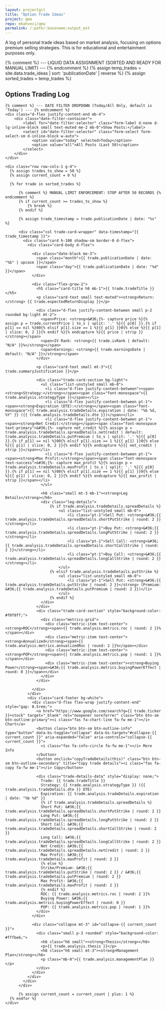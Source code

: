 ```yaml
---
layout: projectgit
title: "Option Trade Ideas"
project: qma
repo: mkahveci/qma
permalink: /:path/:basename:output_ext
---
```


<style>
  /* ... (Existing styles remain unchanged) ... */
  .date-block {
    width: 70px;
    height: 70px;
    flex-shrink: 0;
    display: flex;
    flex-direction: column;
    align-items: center;
    justify-content: center;
    background-color: #f8f9fa;
    color: #495057;
    font-weight: bold;
    border-radius: 0.375rem;
    text-align: center;
    line-height: 1.2;
    border: 1px solid #dee2e6;
  }
  .date-block .month {
    font-size: 0.9rem;
    display: block;
  }
  .date-block .day {
    font-size: 1.6rem;
    display: block;
  }
  .trade-card-section {
    padding: 0.75rem;
    border-radius: 0.25rem;
    margin-top: 0.75rem;
  }
  .metrics-grid {
    display: grid;
    grid-template-columns: repeat(auto-fit, minmax(120px, 1fr));
    gap: 0.5rem;
    font-size: 0.8rem;
  }
  .metric-item {
    padding: 0.25rem 0.5rem;
    background-color: #fff;
    border-radius: 0.25rem;
    border: 1px solid #e9ecef;
  }
  .metric-item strong {
    display: block;
    color: #6c757d;
    font-size: 0.75rem;
  }
  .font-monospace {
      font-size: 0.9em;
  }
  .leg-details {
    margin-top: 0.5rem;
    padding-left: 0.5rem;
    border-left: 2px solid #007bff;
  }
</style>

<div class="container my-5">

  <div class="text-center mb-5">
    <p class="lead col-lg-8 mx-auto">
      A log of personal trade ideas based on market analysis, focusing on options premium selling strategies. This is for educational and entertainment purposes only.
    </p>
  </div>

{% comment %} --- LIQUID DATA ASSIGNMENT (SORTED AND READY FOR MANUAL LIMIT) --- {% endcomment %}
{% assign temp_trades = site.data.trade_ideas | sort: 'publicationDate' | reverse %}
{% assign sorted_trades = temp_trades %}

  <section id="trades">
    <h2 class="display-6 mb-4 mt-5"><i class="fas fa-chart-line fa-fw text-muted me-2"></i> Options Trading Log</h2>

    {% comment %} --- DATE FILTER DROPDOWN (Today/All Only, default is 'Today') --- {% endcomment %}
    <div class="d-flex justify-content-end mb-4">
        <div class="date-filter-container">
            <label for="date-filter-selector" class="form-label d-none d-lg-inline-block small text-muted me-2 mb-0">Show Posts:</label>
            <select id="date-filter-selector" class="form-select form-select-sm d-inline-block w-auto">
                <option value="today" selected>Today</option>
                <option value="all">All Posts (Last 50)</option>
            </select>
        </div>
    </div>
    
    <div class="row row-cols-1 g-4">
      {% assign trades_to_show = 50 %}
      {% assign current_count = 0 %}
      
      {% for trade in sorted_trades %}
      
          {% comment %} MANUAL LIMIT ENFORCEMENT: STOP AFTER 50 RECORDS {% endcomment %}
          {% if current_count >= trades_to_show %}
              {% break %}
          {% endif %}
      
          {% assign trade_timestamp = trade.publicationDate | date: "%s" %}
          
          <div class="col trade-card-wrapper" data-timestamp="{{ trade_timestamp }}">
            <div class="card h-100 shadow-sm border-0 d-flex">
              <div class="card-body d-flex">

                <div class="date-block me-3">
                  <span class="month">{{ trade.publicationDate | date: "%b" | upcase }}</span>
                  <span class="day">{{ trade.publicationDate | date: "%d" }}</span>
                </div>
                
                <div class="flex-grow-1">
                  <h5 class="card-title h6 mb-1">{{ trade.tradeTitle }}</h5>
                  <p class="card-text small text-muted"><strong>Return:</strong> {{ trade.expectedReturnDisplay }}</p>

                  <div class="d-flex justify-content-between small p-2 rounded bg-light mt-2">
                    <span>Price: <strong>&#36;{%- capture price %}{% assign p = trade.currentPrice | to_s | split: '.' %}{{ p[0] }}.{% if p[1] == nil %}00{% elsif p[1].size == 1 %}{{ p[1] }}0{% else %}{{ p[1] | slice: 0, 2 }}{% endif %}{% endcapture %}{{ price | strip }}</strong></span>
                    <span>IV Rank: <strong>{{ trade.ivRank | default: "N/A" }}%</strong></span>
                    <span>Earnings: <strong>{{ trade.earningsDate | default: "N/A" }}</strong></span>
                  </div>
                  
                  <p class="card-text small mt-3">{{ trade.summaryJustification }}</p>

                  <div class="trade-card-section bg-light">
                    <ul class="list-unstyled small mb-0">
                      <li class="d-flex justify-content-between"><span><strong>Strategy:</strong></span><span class="font-monospace">{{ trade.analysis.strategyType }}</span></li>
                      <li class="d-flex justify-content-between pt-1"><span><strong>Expiration (DTE):</strong></span><span class="font-monospace">{{ trade.analysis.tradeDetails.expiration | date: "%b %d, %Y" }} ({{ trade.analysis.tradeDetails.dte }})</span></li>
                      <li class="d-flex justify-content-between pt-1"><span><strong>Net Credit:</strong></span><span class="font-monospace text-primary">&#36;{%- capture net_credit %}{% assign p = trade.analysis.tradeDetails.spreadDetails.netCredit | default: trade.analysis.tradeDetails.putPremium | to_s | split: '.' %}{{ p[0] }}.{% if p[1] == nil %}00{% elsif p[1].size == 1 %}{{ p[1] }}0{% else %}{{ p[1] | slice: 0, 2 }}{% endif %}{% endcapture %}{{ net_credit | strip }}</span></li>
                      <li class="d-flex justify-content-between pt-1"><span><strong>Max Profit:</strong></span><span class="font-monospace text-success">&#36;{%- capture max_profit %}{% assign p = trade.analysis.tradeDetails.maxProfit | to_s | split: '.' %}{{ p[0] }}.{% if p[1] == nil %}00{% elsif p[1].size == 1 %}{{ p[1] }}0{% else %}{{ p[1] | slice: 0, 2 }}{% endif %}{% endcapture %}{{ max_profit | strip }}</span></li>
                    </ul>
                    
                    <h6 class="small mt-3 mb-1"><strong>Leg Details</strong></h6>
                    <div class="leg-details">
                        {% if trade.analysis.tradeDetails.spreadDetails %}
                            <ul class="list-unstyled small mb-0">
                                <li class="pt-1">Sell Put: <strong>&#36;{{ trade.analysis.tradeDetails.spreadDetails.shortPutStrike | round: 2 }}</strong></li>
                                <li class="pt-1">Buy Put: <strong>&#36;{{ trade.analysis.tradeDetails.spreadDetails.longPutStrike | round: 2 }}</strong></li>
                                <li class="pt-1">Sell Call: <strong>&#36;{{ trade.analysis.tradeDetails.spreadDetails.shortCallStrike | round: 2 }}</strong></li>
                                <li class="pt-1">Buy Call: <strong>&#36;{{ trade.analysis.tradeDetails.spreadDetails.longCallStrike | round: 2 }}</strong></li>
                            </ul>
                        {% elsif trade.analysis.tradeDetails.putStrike %}
                            <ul class="list-unstyled small mb-0">
                                <li class="pt-1">Sell Put: <strong>&#36;{{ trade.analysis.tradeDetails.putStrike | round: 2 }}</strong> (Premium: &#36;{{ trade.analysis.tradeDetails.putPremium | round: 2 }})</li>
                            </ul>
                        {% endif %}
                    </div>
                  </div>
                  <div class="trade-card-section" style="background-color: #f0f8ff;">
                    <div class="metrics-grid">
                      <div class="metric-item text-center"><strong>ROC</strong><span>{{ trade.analysis.metrics.roc | round: 2 }}%</span></div>
                      <div class="metric-item text-center"><strong>Annualized</strong><span>{{ trade.analysis.metrics.annualizedRoc | round: 2 }}%</span></div>
                      <div class="metric-item text-center"><strong>POP</strong><span>{{ trade.analysis.metrics.pop | round: 1 }}%</span></div>
                      <div class="metric-item text-center"><strong>Buying Power</strong><span>&#36;{{ trade.analysis.metrics.buyingPowerEffect | round: 0 }}</span></div>
                    </div>
                  </div>
                  
                </div>
              </div>
              <div class="card-footer bg-white">
                <div class="d-flex flex-wrap justify-content-end" style="gap: 0.5rem;">
                  <a href="https://www.google.com/search?q={{ trade.ticker }}+stock" target="_blank" rel="noopener noreferrer" class="btn btn-sm btn-outline-primary"><i class="fas fa-chart-line fa-fw me-1"></i> Chart</a>
                  <button class="btn btn-sm btn-outline-info" type="button" data-bs-toggle="collapse" data-bs-target="#collapse-{{ current_count }}" aria-expanded="false" aria-controls="collapse-{{ current_count }}">
                    <i class="fas fa-info-circle fa-fw me-1"></i> More Info
                  </button>
                  <button onclick="copyTradeDetails(this)" class="btn btn-sm btn-outline-secondary" title="Copy trade details"><i class="fas fa-copy fa-fw me-1"></i> Copy</button>
                  
                  <div class="trade-details-data" style="display: none;">
                    Trade: {{ trade.tradeTitle }}
                    Strategy: {{ trade.analysis.strategyType }} ({{ trade.analysis.tradeDetails.dte }} DTE)
                    Expiration: {{ trade.analysis.tradeDetails.expiration | date: "%b %d" }}
                    {% if trade.analysis.tradeDetails.spreadDetails %}
                    Short Put: &#36;{{ trade.analysis.tradeDetails.spreadDetails.shortPutStrike | round: 2 }}
                    Long Put: &#36;{{ trade.analysis.tradeDetails.spreadDetails.longPutStrike | round: 2 }}
                    Short Call: &#36;{{ trade.analysis.tradeDetails.spreadDetails.shortCallStrike | round: 2 }}
                    Long Call: &#36;{{ trade.analysis.tradeDetails.spreadDetails.longCallStrike | round: 2 }}
                    Net Credit: &#36;{{ trade.analysis.tradeDetails.spreadDetails.netCredit | round: 2 }}
                    Max Profit: &#36;{{ trade.analysis.tradeDetails.maxProfit | round: 2 }}
                    {% else %}
                    Strike/Premium: &#36;{{ trade.analysis.tradeDetails.putStrike | round: 2 }} / &#36;{{ trade.analysis.tradeDetails.putPremium | round: 2 }}
                    Max Profit: &#36;{{ trade.analysis.tradeDetails.maxProfit | round: 2 }}
                    {% endif %}
                    ROC: {{ trade.analysis.metrics.roc | round: 2 }}%
                    Buying Power: &#36;{{ trade.analysis.metrics.buyingPowerEffect | round: 0 }}
                    POP: {{ trade.analysis.metrics.pop | round: 1 }}%
                  </div>
                </div>
                
                <div class="collapse mt-3" id="collapse-{{ current_count }}">
                  <div class="small p-3 rounded" style="background-color: #fffbe6;">
                    <h6 class="h6 small"><strong>Thesis</strong></h6>
                    <p>{{ trade.analysis.thesis }}</p>
                    <h6 class="h6 small mt-3"><strong>Management Plan</strong></h6>
                    <p class="mb-0">{{ trade.analysis.managementPlan }}</p>
                  </div>
                </div>
              </div>
            </div>
          </div>
          
          {% assign current_count = current_count | plus: 1 %}
      {% endfor %}
    </div>
  </section>
</div>

<script>
    document.addEventListener('DOMContentLoaded', function() {
        const selector = document.getElementById('date-filter-selector');
        const tradeCards = document.querySelectorAll('.trade-card-wrapper');
        const tradeSection = document.getElementById('trades'); // Reference the main section

        // --- 1. Calculate Local Start of Day (in milliseconds) ---
        const now = new Date();
        
        // Calculate the start of the CURRENT LOCAL DAY (00:00:00). This handles local timezones.
        // This value is in MILLISECONDS.
        const todayStartLocal = new Date(now.getFullYear(), now.getMonth(), now.getDate()).getTime(); 
        
        // 2. Filtering Function (Native JS)
        function filterTrades(filterType) {
            tradeCards.forEach(card => {
                // Get timestamp (in SECONDS) from the card's data attribute.
                const timestampSeconds = parseInt(card.getAttribute('data-timestamp'));
                
                // Convert to MILLISECONDS for comparison with todayStartLocal.
                const timestampMilliseconds = timestampSeconds * 1000; 
                let isVisible = false;

                if (filterType === 'all') {
                    isVisible = true;
                } else if (filterType === 'today' && timestampSeconds) {
                    // Compare the trade time (in MS) against the start of the local day (in MS).
                    if (timestampMilliseconds >= todayStartLocal) {
                        isVisible = true;
                    }
                }

                card.style.display = isVisible ? 'block' : 'none';
            });
            // Make the section visible once filtering is complete to prevent the flash
            if (tradeSection) {
                tradeSection.style.visibility = 'visible';
            }
        }

        // --- Initial State Setup (Preventing Flash) ---
        // Hide the section initially to prevent trades from showing before filter runs
        if (tradeSection) {
            tradeSection.style.visibility = 'hidden';
        }
        
        // A. Set default to 'today' and apply filter immediately.
        if (selector) selector.value = 'today';
        filterTrades('today'); 

        // 4. Event Listener (Native JS)
        if (selector) {
            selector.addEventListener('change', function() {
                filterTrades(this.value);
            });
        }
    });
</script>

<script>
  function copyTradeDetails(button) {
    // Correctly selects the next sibling element which holds the data
    const detailsContainer = button.nextElementSibling; 
    // Normalize whitespace and replace multiple spaces with a single space
    const detailsText = detailsContainer.textContent.trim().replace(/\s+/g, ' ');

    navigator.clipboard.writeText(detailsText).then(() => {
      const originalIcon = button.innerHTML;
      button.innerHTML = '<i class="fas fa-check fa-fw me-1"></i> Copied!';
      button.classList.replace('btn-outline-secondary', 'btn-success');
      
      setTimeout(() => {
        button.innerHTML = originalIcon;
        button.classList.replace('btn-success', 'btn-outline-secondary');
      }, 2000);
    }).catch(err => {
      console.error('Failed to copy text: ', err);
    });
  }
</script>